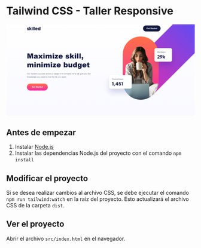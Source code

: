 # Tailwind CSS - Taller Responsive

![](design/preview.png)

## Antes de empezar

1. Instalar [Node.js](https://nodejs.org/es/download/)
2. Instalar las dependencias Node.js del proyecto con el comando `npm install`

## Modificar el proyecto

Si se desea realizar cambios al archivo CSS, se debe ejecutar el comando `npm run tailwind:watch` en la raíz del proyecto. Esto actualizará el archivo CSS de la carpeta `dist`.

## Ver el proyecto

Abrir el archivo `src/index.html` en el navegador.